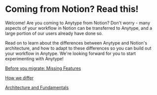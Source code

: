 # Coming from Notion? Read this!
Welcome! Are you coming to Anytype from Notion? Don't worry - many aspects of your workflow in Notion can be transferred to Anytype, and a large portion of our users already have done so. 

Read on to learn about the differences between Anytype and Notion's architecture, and how to adapt to these differences so you can build out your workflow in Anytype. We're looking forward for you to start experimenting with Anytype! 


[Before you migrate: Missing Features](migrating/notion/missingfeatures.md)

[How we differ](migrating/notion/howwediffer.md)

[Architecture and Fundamentals](migrating/notion/fundamentaldifferences.md)
